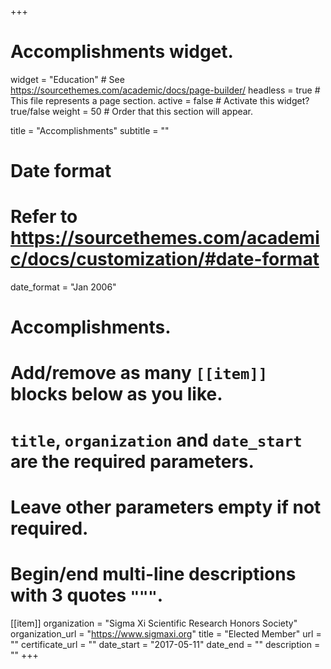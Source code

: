 +++
# Accomplishments widget.
widget = "Education"  # See https://sourcethemes.com/academic/docs/page-builder/
headless = true  # This file represents a page section.
active = false  # Activate this widget? true/false
weight = 50  # Order that this section will appear.

title = "Accomplish&shy;ments"
subtitle = ""

# Date format
#   Refer to https://sourcethemes.com/academic/docs/customization/#date-format
date_format = "Jan 2006"

# Accomplishments.
#   Add/remove as many `[[item]]` blocks below as you like.
#   `title`, `organization` and `date_start` are the required parameters.
#   Leave other parameters empty if not required.
#   Begin/end multi-line descriptions with 3 quotes `"""`.

[[item]]
  organization = "Sigma Xi Scientific Research Honors Society"
  organization_url = "https://www.sigmaxi.org"
  title = "Elected Member"
  url = ""
  certificate_url = ""
  date_start = "2017-05-11"
  date_end = ""
  description = ""
+++
